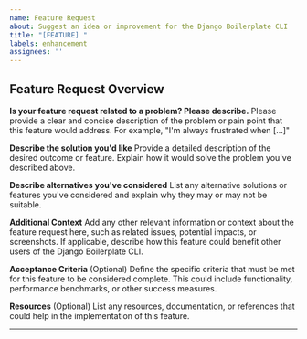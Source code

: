 ```yaml
---
name: Feature Request
about: Suggest an idea or improvement for the Django Boilerplate CLI
title: "[FEATURE] "
labels: enhancement
assignees: ''
---
```


## Feature Request Overview

**Is your feature request related to a problem? Please describe.**
Please provide a clear and concise description of the problem or pain point that this feature would address. For example, "I'm always frustrated when [...]"

**Describe the solution you'd like**
Provide a detailed description of the desired outcome or feature. Explain how it would solve the problem you've described above.

**Describe alternatives you've considered**
List any alternative solutions or features you've considered and explain why they may or may not be suitable.

**Additional Context**
Add any other relevant information or context about the feature request here, such as related issues, potential impacts, or screenshots. If applicable, describe how this feature could benefit other users of the Django Boilerplate CLI.

**Acceptance Criteria**
(Optional) Define the specific criteria that must be met for this feature to be considered complete. This could include functionality, performance benchmarks, or other success measures.

**Resources**
(Optional) List any resources, documentation, or references that could help in the implementation of this feature.

---
